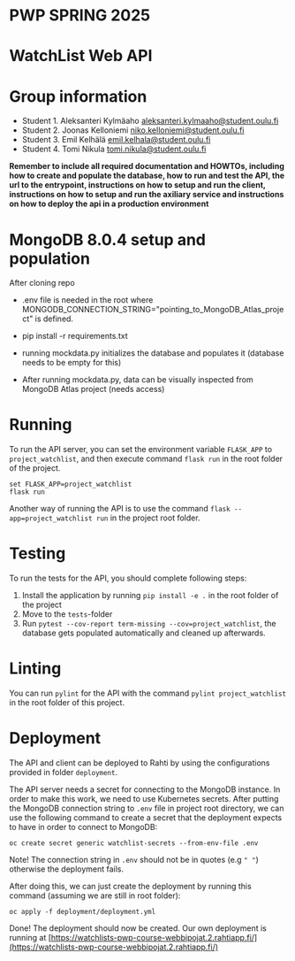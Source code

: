# PWP SPRING 2025
# WatchList Web API
# Group information
* Student 1. Aleksanteri Kylmäaho  aleksanteri.kylmaaho@student.oulu.fi
* Student 2. Joonas Kelloniemi niko.kelloniemi@student.oulu.fi
* Student 3. Emil Kelhälä emil.kelhala@student.oulu.fi
* Student 4. Tomi Nikula tomi.nikula@student.oulu.fi


__Remember to include all required documentation and HOWTOs, including how to create and populate the database, how to run and test the API, the url to the entrypoint, instructions on how to setup and run the client, instructions on how to setup and run the axiliary service and instructions on how to deploy the api in a production environment__

# MongoDB 8.0.4 setup and population

After cloning repo
- .env file is needed in the root where MONGODB_CONNECTION_STRING="pointing_to_MongoDB_Atlas_project" is defined. 

- pip install -r requirements.txt

- running mockdata.py initializes the database and populates it (database needs to be empty for this)

- After running mockdata.py, data can be visually inspected from MongoDB Atlas project (needs access)

# Running

To run the API server, you can set the environment variable `FLASK_APP` to `project_watchlist`, and then execute command `flask run` in the root folder of the project.

```console
set FLASK_APP=project_watchlist
flask run
```

Another way of running the API is to use the command `flask --app=project_watchlist run` in the project root folder.

# Testing

To run the tests for the API, you should complete following steps:

1. Install the application by running `pip install -e .` in the root folder of the project
2. Move to the `tests`-folder
3. Run `pytest --cov-report term-missing --cov=project_watchlist`, the database gets populated automatically and cleaned up afterwards.

# Linting

You can run `pylint` for the API with the command `pylint project_watchlist` in the root folder of this project.

# Deployment

The API and client can be deployed to Rahti by using the configurations provided in folder `deployment`.

The API server needs a secret for connecting to the MongoDB instance. In order to make this work, we need to use Kubernetes secrets. After putting the MongoDB connection string to `.env` file in project root directory, we can use the following command to create a secret that the deployment expects to have in order to connect to MongoDB:

`oc create secret generic watchlist-secrets --from-env-file .env`

Note! The connection string in `.env` should not be in quotes (e.g `" "`) otherwise the deployment fails.

After doing this, we can just create the deployment by running this command (assuming we are still in root folder):

`oc apply -f deployment/deployment.yml`

Done! The deployment should now be created. Our own deployment is running at [https://watchlists-pwp-course-webbipojat.2.rahtiapp.fi/](https://watchlists-pwp-course-webbipojat.2.rahtiapp.fi/)
